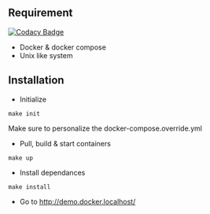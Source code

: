 Requirement
-----------

[![Codacy Badge](https://api.codacy.com/project/badge/Grade/04264ac8bdd841e198fca6bfa0ed3ed5)](https://app.codacy.com/manual/ruiteix/sf-website-demo?utm_source=github.com&utm_medium=referral&utm_content=ruiteix/sf-website-demo&utm_campaign=Badge_Grade_Settings)

* Docker & docker compose
* Unix like system

Installation
------------

* Initialize

```make init```

Make sure to personalize the docker-compose.override.yml

* Pull, build & start containers

```make up```

* Install dependances

```make install```

* Go to http://demo.docker.localhost/
